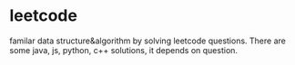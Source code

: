 # leetcode

familar data structure&algorithm by solving leetcode questions.
There are some java, js, python, c++ solutions, it depends on question.
